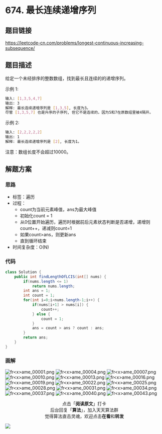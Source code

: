 # 674. 最长连续递增序列

## 题目链接

https://leetcode-cn.com/problems/longest-continuous-increasing-subsequence/

## 题目描述

给定一个未经排序的整数数组，找到最长且连续的的递增序列。

示例 1:

```bash
输入: [1,3,5,4,7]
输出: 3
解释: 最长连续递增序列是 [1,3,5], 长度为3。
尽管 [1,3,5,7] 也是升序的子序列, 但它不是连续的，因为5和7在原数组里被4隔开。 
```

示例 2:

```bash
输入: [2,2,2,2,2]
输出: 1
解释: 最长连续递增序列是 [2], 长度为1。
```

注意：数组长度不会超过10000。


## 解题方案

### 思路

- 标签：遍历
- 过程：
  - count为当前元素峰值，ans为最大峰值
  - 初始化count = 1
  - 从0位置开始遍历，遍历时根据前后元素状态判断是否递增，递增则count++，递减则count=1
  - 如果count>ans，则更新ans
  - 直到循环结束
- 时间复杂度：O(N)

### 代码

```java
class Solution {
    public int findLengthOfLCIS(int[] nums) {
        if(nums.length <= 1)
            return nums.length;
        int ans = 1;
        int count = 1;
        for(int i=0;i<nums.length-1;i++) {
            if(nums[i+1] > nums[i]) {
                count++;
            } else {  
                count = 1;
            }
            ans = count > ans ? count : ans;
        }
        return ans;
    }
}
```

### 画解

![fr&lt;x&gt;ame_00001.png](https://i.loli.net/2019/05/26/5cea0981c188984185.png)
![fr&lt;x&gt;ame_00004.png](https://i.loli.net/2019/05/26/5cea0983bd0bf45921.png)
![fr&lt;x&gt;ame_00007.png](https://i.loli.net/2019/05/26/5cea0981befc650919.png)
![fr&lt;x&gt;ame_00010.png](https://i.loli.net/2019/05/26/5cea0981c683710897.png)
![fr&lt;x&gt;ame_00013.png](https://i.loli.net/2019/05/26/5cea0981d666546235.png)
![fr&lt;x&gt;ame_00016.png](https://i.loli.net/2019/05/26/5cea0981bd08f75273.png)
![fr&lt;x&gt;ame_00019.png](https://i.loli.net/2019/05/26/5cea09821487554192.png)
![fr&lt;x&gt;ame_00022.png](https://i.loli.net/2019/05/26/5cea0983b596f44218.png)
![fr&lt;x&gt;ame_00025.png](https://i.loli.net/2019/05/26/5cea098370af850633.png)
![fr&lt;x&gt;ame_00028.png](https://i.loli.net/2019/05/26/5cea0983b5afd37162.png)
![fr&lt;x&gt;ame_00031.png](https://i.loli.net/2019/05/26/5cea098e5df6c18008.png)
![fr&lt;x&gt;ame_00034.png](https://i.loli.net/2019/05/26/5cea098e2d95f23768.png)
![fr&lt;x&gt;ame_00037.png](https://i.loli.net/2019/05/26/5cea098e809d685925.png)
![fr&lt;x&gt;ame_00040.png](https://i.loli.net/2019/05/26/5cea098e2dd7347972.png)
![fr&lt;x&gt;ame_00043.png](https://i.loli.net/2019/05/26/5cea098e6bb7383654.png)

<span style="display:block;text-align:center;">点击「<strong>阅读原文</strong>」打卡</span>
<span style="display:block;text-align:center;">后台回复「<strong>算法</strong>」，加入天天算法群</span>
<span style="display:block;text-align:center;">觉得算法直击灵魂，欢迎点击<strong>在看</strong>和<strong>转发</strong></span>

![](https://i.loli.net/2019/05/20/5ce23b33cc01d73486.gif)